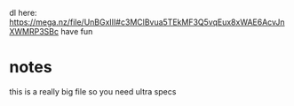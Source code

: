 dl here: https://mega.nz/file/UnBGxIII#c3MClBvua5TEkMF3Q5vqEux8xWAE6AcvJnXWMRP3SBc
have fun
# notes
this is a really big file so you need ultra specs
